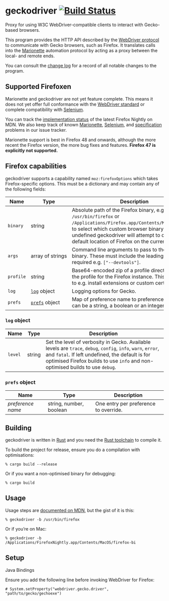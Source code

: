 # geckodriver [![Build Status](https://travis-ci.org/mozilla/geckodriver.svg?branch=master)](https://travis-ci.org/mozilla/geckodriver)

Proxy for using W3C WebDriver-compatible clients
to interact with Gecko-based browsers.

This program provides the HTTP API described by
the [WebDriver protocol](http://w3c.github.io/webdriver/webdriver-spec.html#protocol)
to communicate with Gecko browsers, such as Firefox.
It translates calls into
the [Marionette](https://developer.mozilla.org/en-US/docs/Mozilla/QA/Marionette)
automation protocol
by acting as a proxy between the local- and remote ends.

You can consult the [change log](https://github.com/mozilla/geckodriver/blob/master/CHANGES.md)
for a record of all notable changes to the program.

## Supported Firefoxen

Marionette and geckodriver are not yet feature complete.
This means it does not yet offer full conformance
with the [WebDriver standard](https://w3c.github.io/webdriver/webdriver-spec.html)
or complete compatibility with [Selenium](http://www.seleniumhq.org/).

You can track the [implementation status](https://developer.mozilla.org/en-US/docs/Mozilla/QA/Marionette/WebDriver/status)
of the latest Firefox Nightly on MDN.
We also keep track of known
[Marionette](https://github.com/mozilla/geckodriver/issues?q=is%3Aissue+is%3Aopen+label%3Amarionette),
[Selenium](https://github.com/mozilla/geckodriver/issues?q=is%3Aissue+is%3Aopen+label%3Aselenium),
and [specification](https://github.com/mozilla/geckodriver/issues?q=is%3Aissue+is%3Aopen+label%3Aspec)
problems in our issue tracker.

Marionette support is best in Firefox 48 and onwards,
although the more recent the Firefox version,
the more bug fixes and features.
**Firefox 47 is explicitly not supported.**

## Firefox capabilities

geckodriver supports a capability named `moz:firefoxOptions`
which takes Firefox-specific options.
This must be a dictionary
and may contain any of the following fields:

<table>
 <thead>
  <tr>
   <th>Name
   <th>Type
   <th>Description
  </tr>
 </thead>

 <tr>
  <td><code>binary</code>
  <td>string
  <td>Absolute path of the Firefox binary,
   e.g. <code>/usr/bin/firefox</code>
   or <code>/Applications/Firefox.app/Contents/MacOS/firefox</code>,
   to select which custom browser binary to use.
   If left undefined geckodriver will attempt
   to deduce the default location of Firefox
   on the current system.
 </tr>

 <tr>
  <td><code>args</code>
  <td>array&nbsp;of&nbsp;strings
  <td>Command line arguments to pass to the Firefox binary.
   These must include the leading <code>--</code> where required
   e.g. <code>["--devtools"]</code>.
 </tr>

 <tr>
  <td><code>profile</code>
  <td>string
  <td>Base64-encoded zip of a profile directory
   to use as the profile for the Firefox instance.
   This may be used to e.g. install extensions
   or custom certificates.
 </tr>

 <tr>
  <td><code>log</code>
  <td><a href=#log-object><code>log</code></a>&nbsp;object
  <td>Logging options for Gecko.
 </tr>

 <tr>
  <td><code>prefs</code>
  <td><a href=#prefs-object><code>prefs</code></a>&nbsp;object
  <td>Map of preference name to preference value, which can be a
   string, a boolean or an integer.
 </tr>
</table>

### `log` object

<table>
 <thead>
  <tr>
   <th>Name
   <th>Type
   <th>Description
  </tr>
 </thead>

 <tr>
  <td><code>level</code>
  <td>string
  <td>Set the level of verbosity in Gecko.
   Available levels are <code>trace</code>,
   <code>debug</code>, <code>config</code>,
   <code>info</code>, <code>warn</code>,
   <code>error</code>, and <code>fatal</code>.
   If left undefined, the default is for optimised Firefox builds
   to use <code>info</code>
   and non-optimised builds to use <code>debug</code>.
 </tr>
</table>

### `prefs` object

<table>
 <thead>
  <tr>
   <th>Name
   <th>Type
   <th>Description
  </tr>
 </thead>

 <tr>
  <td><var>preference name</var>
  <td>string, number, boolean
  <td>One entry per preference to override.
 </tr>
</table>

## Building

geckodriver is written in [Rust](https://www.rust-lang.org/)
and you need the [Rust toolchain](https://rustup.rs/) to compile it.

To build the project for release,
ensure you do a compilation with optimisations:

    % cargo build --release

Or if you want a non-optimised binary for debugging:

    % cargo build

## Usage

Usage steps are [documented on MDN](https://developer.mozilla.org/en-US/docs/Mozilla/QA/Marionette/WebDriver),
but the gist of it is this:

    % geckodriver -b /usr/bin/firefox

Or if you’re on Mac:

    % geckodriver -b /Applications/FirefoxNightly.app/Contents/MacOS/firefox-bi

## Setup

Java Bindings

Ensure you add the following line before invoking WebDriver for Firefox:

    # System.setProperty("webdriver.gecko.driver", "path/to/gecko/gechoexe")
